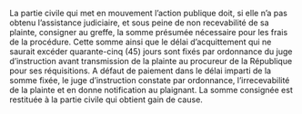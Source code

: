 La partie civile qui met en mouvement l’action publique doit, si elle n’a pas obtenu l’assistance judiciaire, et sous peine de non recevabilité de sa plainte, consigner au greffe, la somme présumée nécessaire pour les frais de la procédure.
Cette somme ainsi que le délai d’acquittement qui ne saurait excéder quarante-cinq (45) jours sont fixés par ordonnance du juge d’instruction avant transmission de la plainte au procureur de la République pour ses réquisitions.
A défaut de paiement dans le délai imparti de la somme fixée, le juge d’instruction constate par ordonnance, l’irrecevabilité de la plainte et en donne notification au plaignant. La somme consignée est restituée à la partie civile qui obtient gain de cause.